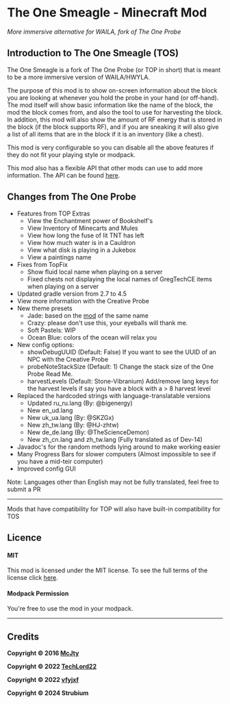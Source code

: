 # The One Smeagle - Minecraft Mod
_More immersive alternative for WAILA, fork of The One Probe_

## Introduction to The One Smeagle (TOS)

The One Smeagle is a fork of The One Probe (or TOP in short) that is meant to be a more immersive version of WAILA/HWYLA.

The purpose of this mod is to show on-screen information about the block you are looking at whenever you hold the probe in your hand (or off-hand). The mod itself will show basic information like the name of the block, the mod the block comes from, and also the tool to use for harvesting the block. In addition, this mod will also show the amount of RF energy that is stored in the block (if the block supports RF), and if you are sneaking it will also give a list of all items that are in the block if it is an inventory (like a chest).

This mod is very configurable so you can disable all the above features if they do not fit your playing style or modpack.

This mod also has a flexible API that other mods can use to add more information. The API can be found [here](https://github.com/McJty/TheOneProbe/tree/master/src/main/java/mcjty/theoneprobe/api).

## Changes from The One Probe
* Features from TOP Extras
    * View the Enchantment power of Bookshelf's
    * View Inventory of Minecarts and Mules
    * View how long the fuse of lit TNT has left
    * View how much water is in a Cauldron
    * View what disk is playing in a Jukebox
    * View a paintings name
* Fixes from TopFix
   * Show fluid local name when playing on a server
   * Fixed chests not displaying the local names of GregTechCE items when playing on a server               
* Updated gradle version from 2.7 to 4.5
* View more information with the Creative Probe
* New theme presets
   * Jade: based on the [mod](https://www.curseforge.com/minecraft/mc-mods/jade) of the same name
   * Crazy: please don't use this, your eyeballs will thank me.
   * Soft Pastels: WIP
   * Ocean Blue: colors of the ocean will relax you
* New config options:
   * showDebugUUID (Default: False) If you want to see the UUID of an NPC with the Creative Probe
   * probeNoteStackSize (Default: 1) Change the stack size of the One Probe Read Me.
   * harvestLevels (Default: Stone-Vibranium) Add/remove lang keys for the harvest levels if say you have a block with a > 8  harvest level
* Replaced the hardcoded strings with language-translatable versions
   * Updated ru_ru.lang (By: @bigenergy)
   * New en_ud.lang
   * New uk_ua.lang (By: @SKZGx)
   * New zh_tw.lang (By: @HJ-zhtw)
   * New de_de.lang (By: @TheScienceDemon)
   * New zh_cn.lang and zh_tw.lang (Fully translated as of Dev-14)
* Javadoc's for the random methods lying around to make working easier
* Many Progress Bars for slower computers (Almost impossible to see if you have a mid-teir computer)
* Improved config GUI 

Note: Languages other than English may not be fully translated, feel free to submit a PR

***

Mods that have compatibility for TOP will also have built-in compatibility for TOS

## Licence

#### MIT

This mod is licensed under the MIT license. To see the full terms of the license click [here](https://github.com/McJty/TheOneProbe/blob/1.10/LICENCE).

#### Modpack Permission

You're free to use the mod in your modpack.

***

## Credits

**Copyright © 2016 [McJty](https://twitter.com/McJty)**

**Copyright © 2022 [TechLord22](https://github.com/TechLord22)**

**Copyright © 2022 [vfyjxf](https://github.com/vfyjxf)**

**Copyright © 2024 Strubium**
